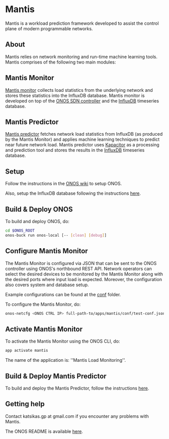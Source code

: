 Mantis
=========
Mantis is a workload prediction framework developed to assist the control plane of modern programmable networks.


About
----
Mantis relies on network monitoring and run-time machine learning tools.
Mantis comprises of the following two main modules:


Mantis Monitor
--------
[Mantis monitor][mantis-monitor] collects load statistics from the underlying network and stores these statistics into the InfluxDB database.
Mantis monitor is developed on top of the [ONOS SDN controller][onos] and the [InfluxDB][influx-db] timeseries database.


Mantis Predictor
--------
[Mantis predictor][mantis-predictor] fetches network load statistics from InfluxDB (as produced by the Mantis Monitor) and applies machine learning techniques to predict near future network load.
Mantis predictor uses [Kapacitor][kapacitor] as a processing and prediction tool and stores the results in the [InfluxDB][influx-db] timeseries database.


Setup
----
Follow the instructions in the [ONOS wiki][onos-wiki] to setup ONOS.

Also, setup the InfluxDB database following the instructions [here][influx-db].


Build & Deploy ONOS
----
To build and deploy ONOS, do:
```bash
cd $ONOS_ROOT
onos-buck run onos-local [-- [clean] [debug]]
```


Configure Mantis Monitor
----
The Mantis Monitor is configured via JSON that can be sent to the ONOS controller using ONOS's northbound REST API.
Network operators can select the desired devices to be monitored by the Mantis Monitor along with the desired ports where input load is expected.
Moreover, the configuration also covers system and database setup.

Example configurations can be found at the [conf][mantis-monitor-conf] folder.

To configure the Mantis Monitor, do:
```bash
onos-netcfg <ONOS CTRL IP> full-path-to/apps/mantis/conf/test-conf.json
```


Activate Mantis Monitor
----
To activate the Mantis Monitor using the ONOS CLI, do:
```bash
app activate mantis
```

The name of the application is: ''Mantis Load Monitoring''.


Build & Deploy Mantis Predictor
----
To build and deploy the Mantis Predictor, follow the instructions [here][mantis-predictor].


Getting help
----
Contact katsikas.gp at gmail.com if you encounter any problems with Mantis.

The ONOS README is available [here][onos-readme].

[onos]: https://onosproject.org/
[onos-wiki]: https://wiki.onosproject.org/display/ONOS/Wiki+Home
[onos-readme]: README.onos.md
[mantis-monitor]: https://ghetto.sics.se/nigsics/mantis-monitor/tree/mantis-monitor
[mantis-monitor-conf]: apps/mantis/conf/
[mantis-predictor]: https://ghetto.sics.se/nigsics/mantis-predictor
[influx-db]: https://github.com/influxdata/influxdb
[kapacitor]: https://www.influxdata.com/time-series-platform/kapacitor/
